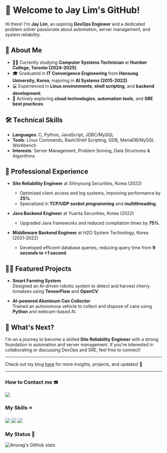 # 🌟 Welcome to Jay Lim's GitHub!

Hi there! I'm **Jay Lim**, an aspiring **DevOps Engineer** and a dedicated problem solver passionate about automation, server management, and system reliability.

## 👋 About Me

- 🧑‍🎓 Currently studying **Computer Systems Technician** at **Humber College, Toronto (2024-2025)**.  
- 🎓 Graduated in **IT Convergence Engineering** from **Hansung University, Korea**, majoring in **AI Systems (2015-2022)**.  
- 💻 Experienced in **Linux environments**, **shell scripting**, and **backend development**.  
- 🌱 Actively exploring **cloud technologies**, **automation tools**, and **SRE best practices**.

## 🛠 Technical Skills

- **Languages**: C, Python, JavaScript, JDBC/MySQL  
- **Tools**: Linux Commands, Bash/Shell Scripting, GDB, MariaDB/MySQL Workbench  
- **Interests**: Server Management, Problem Solving, Data Structures & Algorithms  

## 💼 Professional Experience

- **Site Reliability Engineer** at Shinyoung Securities, Korea (2022)  
  - Optimized client access and log systems, improving performance by **25%**.  
  - Specialized in **TCP/UDP socket programming** and **multithreading**.

- **Java Backend Engineer** at Yuanta Securities, Korea (2022)  
  - Upgraded Java frameworks and reduced compilation times by **75%**.  

- **Middleware Backend Engineer** at H2O System Technology, Korea (2021-2022)  
  - Developed efficient database queries, reducing query time from **9 seconds to <1 second**.

## 🧑‍💻 Featured Projects

- **Smart Farming System**  
  Designed an AI-driven robotic system to detect and harvest cherry tomatoes using **TensorFlow** and **OpenCV**.  

- **AI-powered Aluminum Can Collector**  
  Trained an autonomous vehicle to collect and dispose of cans using **Python** and webcam-based AI.

## 🚀 What's Next?

I'm on a journey to become a skilled **Site Reliability Engineer** with a strong foundation in automation and server management. If you're interested in collaborating or discussing DevOps and SRE, feel free to connect!

---

Check out my blog [here](https://limjunbeom.github.io/jayb.github.io/about/) for more insights, projects, and updates! 🌟 

---

### How to Contact me :phone:
<a href="https://www.linkedin.com/in/junbeom-lim-738919235/" target="_blank"><img src="https://img.shields.io/badge/Junbeom-0A66C2?style=flat-square&logo=LinkedIn&logoColor=Blue"/></a>

### My Skills :star:
<img src="https://img.shields.io/badge/Python-3776AB?style=flat-square&logo=Python&logoColor=white"/> <img src="https://img.shields.io/badge/C-A8B9CC?style=flat-square&logo=C&logoColor=white"/> <img src="https://img.shields.io/badge/Linux-FCC624?style=flat-square&logo=Linux&logoColor=black"/>

### My Status :memo:
![Anurag's GitHub stats](https://github-readme-stats.vercel.app/api?username=LimJunBeom&hide=issues,contribs&show_icons=true&theme=dracula)


<!--
**LimJunBeom/LimJunBeom** is a ✨ _special_ ✨ repository because its `README.md` (this file) appears on your GitHub profile.

Here are some ideas to get you started:

- 🔭 I’m currently working on ...
- 🌱 I’m currently learning ...
- 👯 I’m looking to collaborate on ...
- 🤔 I’m looking for help with ...
- 💬 Ask me about ...
- 📫 How to reach me: ...
- 😄 Pronouns: ...
- ⚡ Fun fact: ...
-->
